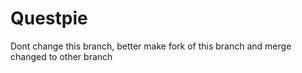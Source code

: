 # Questpie
Dont change this branch,
better make fork of this branch and merge changed to 
other branch
